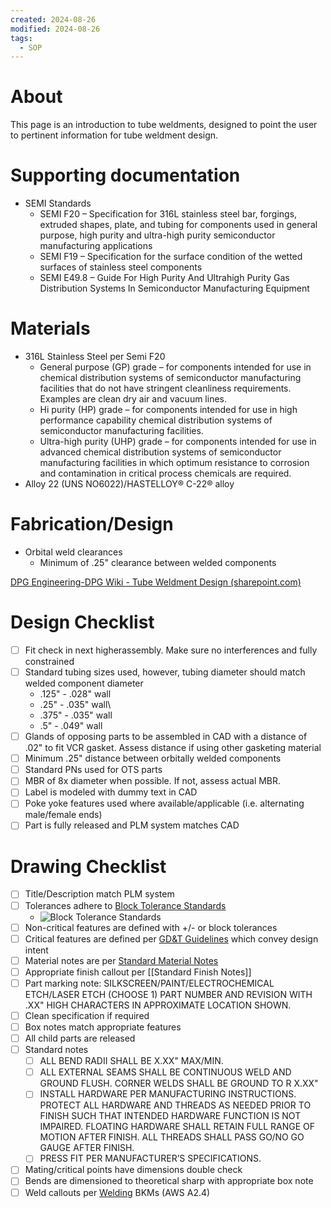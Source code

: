 ```yaml
---
created: 2024-08-26
modified: 2024-08-26
tags:
  - SOP
---
```

# About
This page is an introduction to tube weldments, designed to point the user to pertinent information for tube weldment design.

# Supporting documentation
- SEMI Standards 
	- SEMI F20 – Specification for 316L stainless steel bar, forgings, extruded shapes, plate, and tubing for components used in general purpose, high purity and ultra-high purity semiconductor manufacturing applications 
	- SEMI F19 – Specification for the surface condition of the wetted surfaces of stainless steel components
	- SEMI E49.8 – Guide For High Purity And Ultrahigh Purity Gas Distribution Systems In Semiconductor Manufacturing Equipment

# Materials 
- 316L Stainless Steel per Semi F20
	- General purpose (GP) grade – for components intended for use in chemical distribution systems of semiconductor manufacturing facilities that do not have stringent cleanliness requirements. Examples are clean dry air and vacuum lines.
	- Hi purity (HP) grade – for components intended for use in high performance capability chemical distribution systems of semiconductor manufacturing facilities.
	- Ultra-high purity (UHP) grade – for components intended for use in advanced chemical distribution systems of semiconductor manufacturing facilities in which optimum resistance to corrosion and contamination in critical process chemicals are required.
- Alloy 22 (UNS NO6022)/HASTELLOY® C-22® alloy

# Fabrication/Design
- Orbital weld clearances
	- Minimum of .25" clearance between welded components

[DPG Engineering-DPG Wiki - Tube Weldment Design (sharepoint.com)](https://lamresearch.sharepoint.com/sites/DPGEngineering-DPGWiki/SitePages/Tube%20Weldment%20Design.aspx?web=1)

# Design Checklist
- [ ] Fit check in next higherassembly. Make sure no interferences and fully constrained
- [ ] Standard tubing sizes used, however, tubing diameter should match welded component diameter
	- .125" - .028" wall 
	- .25" - .035" wall\
	- .375" - .035" wall
	- .5" - .049" wall
- [ ] Glands of opposing parts to be assembled in CAD with a distance of .02" to fit VCR gasket. Assess distance if using other gasketing material
- [ ] Minimum .25" distance between orbitally welded components
- [ ] Standard PNs used for OTS parts
- [ ] MBR of 8x diameter when possible. If not, assess actual MBR.
- [ ] Label is modeled with dummy text in CAD
- [ ] Poke yoke features used where available/applicable (i.e. alternating male/female ends)
- [ ] Part is fully released and PLM system matches CAD

# Drawing Checklist
- [ ] Title/Description match PLM system
- [ ] Tolerances adhere to [Block Tolerance Standards](Block%20Tolerance%20Standards.md)
	- ![Block Tolerance Standards](Block%20Tolerance%20Standards.md#^cc7d53)
- [ ] Non-critical features are defined with +/- or block tolerances
- [ ] Critical features are defined per [GD&T Guidelines](GD&T%20Guidelines.md) which convey design intent
- [ ] Material notes are per [Standard Material Notes](Standard%20Material%20Notes.md)
- [ ] Appropriate finish callout per [[Standard Finish Notes]]
- [ ] Part marking note: SILKSCREEN/PAINT/ELECTROCHEMICAL ETCH/LASER ETCH (CHOOSE 1) PART NUMBER AND REVISION WITH .XX" HIGH CHARACTERS IN APPROXIMATE LOCATION SHOWN. 
- [ ] Clean specification if required
- [ ] Box notes match appropriate features
- [ ] All child parts are released
- [ ] Standard notes
	- [ ] ALL BEND RADII SHALL BE X.XX" MAX/MIN.
	- [ ] ALL EXTERNAL SEAMS SHALL BE CONTINUOUS WELD AND GROUND FLUSH. CORNER WELDS SHALL BE GROUND TO R X.XX"
	- [ ] INSTALL HARDWARE PER MANUFACTURING INSTRUCTIONS. PROTECT ALL HARDWARE AND THREADS AS NEEDED PRIOR TO FINISH SUCH THAT INTENDED HARDWARE FUNCTION IS NOT IMPAIRED. FLOATING HARDWARE SHALL RETAIN FULL RANGE OF MOTION AFTER FINISH. ALL THREADS SHALL PASS GO/NO GO GAUGE AFTER FINISH.
	- [ ] PRESS FIT PER MANUFACTURER’S SPECIFICATIONS.
- [ ] Mating/critical points have dimensions double check
- [ ] Bends are dimensioned to theoretical sharp with appropriate box note
- [ ] Weld callouts per [Welding](Welding.md) BKMs (AWS A2.4)